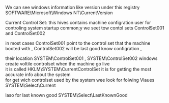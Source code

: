 We can see windows information like version under this registry 
SOFTWARE\Microsoft\Windows NT\CurrentVersion

Current Control Set: this hives contains machine configration user for controling system startup 
common;y we seet tow contol sets ControlSet001 and ControlSet002

in most cases 
ControlSet001 point to the control set that the machine booted with ,
ControlSet002 will be last good know configration ,

their location SYSTEM\ControlSet001 , SYSTEM\ControlSet002
windows create voltile controlset when the machine go live  
it is called  HKLM\SYSTEM\CurrentControlSet it is 
for getting the most accurate info about the system   
for get wich controlset used by the system wee look for folwing Vlaues
SYSTEM\Select\Current

laso for last known good SYSTEM\Select\LastKnownGood
